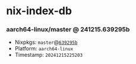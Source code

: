 # nix-index-db
### aarch64-linux/master @ 241215.639295b
- Nixpkgs: `master`@[`639295b`](https://github.com/NixOS/nixpkgs/commit/639295b1f6dc159631e7dec5a0b926ec2a2fdf9c)
- Platform: `aarch64-linux`
- Timestamp: `20241215225203`
